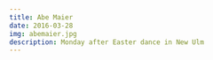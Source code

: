 ```yaml
---
title: Abe Maier
date: 2016-03-28
img: abemaier.jpg
description: Monday after Easter dance in New Ulm
---
```

